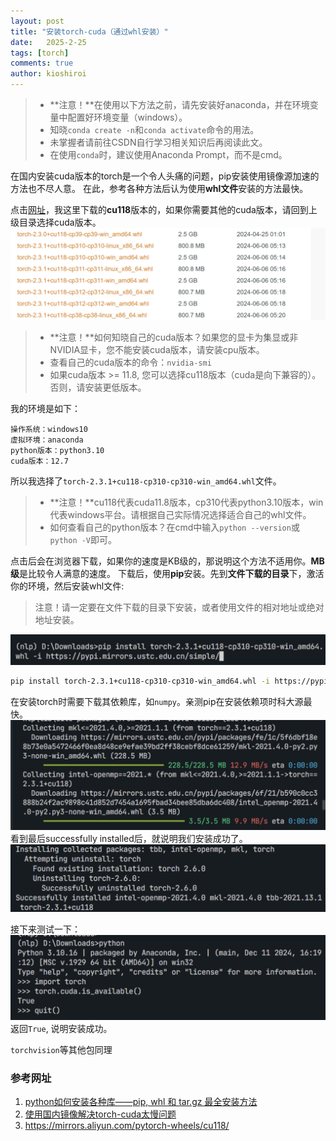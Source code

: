 ```yaml
---
layout: post
title: "安装torch-cuda（通过whl安装）"
date:   2025-2-25
tags: [torch]
comments: true
author: kioshiroi
---
```


> - **注意！**在使用以下方法之前，请先安装好anaconda，并在环境变量中配置好环境变量（windows）。
> - 知晓`conda create -n`和`conda activate`命令的用法。
> - 未掌握者请前往CSDN自行学习相关知识后再阅读此文。
> - 在使用`conda`时，建议使用Anaconda Prompt，而不是cmd。

在国内安装cuda版本的torch是一个令人头痛的问题，pip安装使用镜像源加速的方法也不尽人意。
在此，参考各种方法后认为使用**whl文件**安装的方法最快。


点击[网址](https://mirrors.aliyun.com/pytorch-wheels/cu118/)，我这里下载的**cu118**版本的，如果你需要其他的cuda版本，请回到上级目录选择cuda版本。
![](../images/20250225/15-32-33.png)
> - **注意！**如何知晓自己的cuda版本？如果您的显卡为集显或非NVIDIA显卡，您不能安装cuda版本，请安装cpu版本。
> - 查看自己的cuda版本的命令：`nvidia-smi`
> - 如果cuda版本 >= 11.8, 您可以选择cu118版本（cuda是向下兼容的）。否则，请安装更低版本。

我的环境是如下：
```plaintext
操作系统：windows10
虚拟环境：anaconda
python版本：python3.10
cuda版本：12.7
```
 所以我选择了`torch-2.3.1+cu118-cp310-cp310-win_amd64.whl`文件。
 > - **注意！**cu118代表cuda11.8版本，cp310代表python3.10版本，win代表windows平台。请根据自己实际情况选择适合自己的whl文件。
 > - 如何查看自己的python版本？在cmd中输入`python --version`或`python -V`即可。

点击后会在浏览器下载，如果你的速度是KB级的，那说明这个方法不适用你。**MB级**是比较令人满意的速度。
下载后，使用**pip**安装。先到**文件下载的目录**下，激活你的环境，然后安装whl文件:
> 注意！请一定要在文件下载的目录下安装，或者使用文件的相对地址或绝对地址安装。

![](../images/20250225/15-41-01.png)
```bash
pip install torch-2.3.1+cu118-cp310-cp310-win_amd64.whl -i https://pypi.mirrors.ustc.edu.cn/simple/
```
在安装torch时需要下载其依赖库，如`numpy`。亲测pip在安装依赖项时科大源最快。
![科大速度](../images/20250225/15-41-46.png)
看到最后successfully installed后，就说明我们安装成功了。
![](../images/20250225/15-43-13.png)

接下来测试一下：
![](../images/20250225/15-44-19.png)
返回`True`, 说明安装成功。

`torchvision`等其他包同理

### 参考网址
1. [python如何安装各种库——pip, whl 和 tar.gz 最全安装方法](https://blog.csdn.net/zcs_xueli/article/details/105737403)
2. [使用国内镜像解决torch-cuda太慢问题](https://zhuanlan.zhihu.com/p/18188000858)
3. https://mirrors.aliyun.com/pytorch-wheels/cu118/